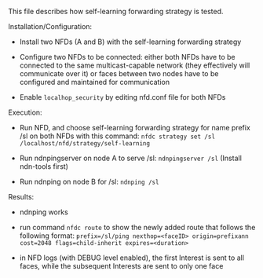This file describes how self-learning forwarding strategy is tested.

Installation/Configuration:

 - Install two NFDs (A and B) with the self-learning forwarding strategy

 - Configure two NFDs to be connected: either both NFDs have to be connected to the same multicast-capable network (they effectively will communicate over it) or faces between two nodes have to be configured and maintained for communication

 - Enable `localhop_security` by editing nfd.conf file for both NFDs

Execution:

 - Run NFD, and choose self-learning forwarding strategy for name prefix /sl on both NFDs with this command:
   `nfdc strategy set /sl /localhost/nfd/strategy/self-learning`

 - Run ndnpingserver on node A to serve /sl: `ndnpingserver /sl` (Install ndn-tools first)

 - Run ndnping on node B for /sl: `ndnping /sl`

Results:

 - ndnping works

 - run command `nfdc route` to show the newly added route that follows the following format:
   `prefix=/sl/ping nexthop=<faceID> origin=prefixann cost=2048 flags=child-inherit expires=<duration>`

 - in NFD logs (with DEBUG level enabled), the first Interest is sent to all faces, while the subsequent Interests are sent to only one face